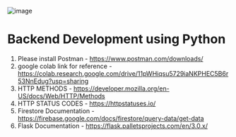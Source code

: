 ![image](https://github.com/Gupta-Aryaman/backend-workshop/assets/34962578/50fbc602-4528-46f5-9b9e-8e5f24d4dc9a)

# Backend Development using Python
1. Please install Postman - https://www.postman.com/downloads/
2. google colab link for reference - https://colab.research.google.com/drive/11pWHiqsu5729iaNKPHEC5B6r53NnEdug?usp=sharing
3. HTTP METHODS - https://developer.mozilla.org/en-US/docs/Web/HTTP/Methods
4. HTTP STATUS CODES - https://httpstatuses.io/
5. Firestore Documentation - https://firebase.google.com/docs/firestore/query-data/get-data
6. Flask Documentation - https://flask.palletsprojects.com/en/3.0.x/
